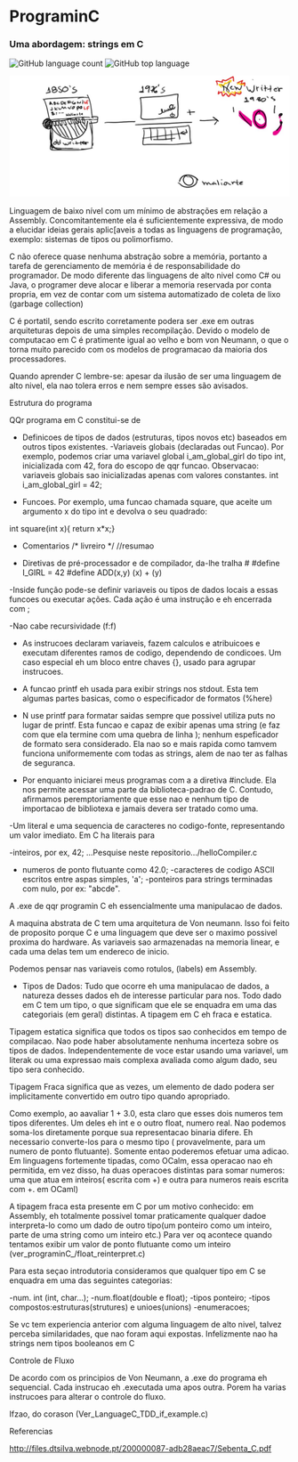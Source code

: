 

# PrograminC
### Uma abordagem: strings em C 
 
![GitHub language count](https://img.shields.io/github/languages/count/maliarte/PrograminC?style=plastic)
![GitHub top language](https://img.shields.io/github/languages/top/maliarte/PrograminC)

![](https://github.com/Maliarte/images/blob/master/new-writter-maliarte.jpg)

Linguagem de baixo nível com um mínimo de abstrações em relação a Assembly. Concomitantemente ela é suficientemente expressiva, de modo a elucidar ideias gerais aplic[aveis a todas as linguagens de programação, exemplo: sistemas de tipos ou polimorfismo.

C não oferece quase nenhuma abstração sobre a memória, portanto a tarefa de gerenciamento de memória é de responsabilidade do programador. De modo diferente das linguagens de alto nivel como C# ou Java, o programer deve alocar e liberar a memoria reservada por conta propria, em vez de contar com um sistema automatizado de coleta de lixo (garbage collection)

C é portatil, sendo escrito corretamente podera ser .exe em outras arquiteturas depois de uma simples recompilação. Devido o modelo de computacao em C é pratimente igual ao velho e bom von Neumann, o que o torna muito parecido com os modelos de programacao da maioria dos processadores.

Quando aprender C lembre-se: apesar da ilusão de ser uma linguagem de alto nivel, ela nao tolera erros e nem sempre esses são avisados.

Estrutura do programa

QQr programa em C constitui-se de
- Definicoes de tipos de dados (estruturas, tipos novos etc) baseados em outros tipos existentes.
-Variaveis globais (declaradas out Funcao). Por exemplo, podemos criar uma variavel global i_am_global_girl do tipo int, inicializada com 42, fora do escopo de qqr funcao. Observacao: variaveis globais sao inicializadas apenas com valores constantes.
int i_am_global_girl = 42;

- Funcoes. Por exemplo, uma funcao chamada square, que aceite um argumento x do tipo int e devolva o seu quadrado: 

int square(int x){ return x*x;}

- Comentarios /* livreiro */ //resumao 

- Diretivas de pré-processador e de compilador, da-lhe tralha #
#define I_GIRL = 42
#define ADD(x,y) (x) + (y)

-Inside função pode-se definir variaveis ou tipos de dados locais a essas funcoes ou executar ações. Cada ação é uma instrução e eh encerrada com ;

-Nao cabe recursividade (f:f)

- As instrucoes declaram variaveis, fazem calculos e atribuicoes e executam diferentes ramos de codigo, dependendo de condicoes. Um caso especial eh um bloco entre chaves {}, usado para agrupar instrucoes. 

- A funcao printf eh usada para exibir strings nos stdout. Esta tem algumas partes basicas, como o especificador de formatos (%here)

- N use printf para formatar saidas sempre que possivel utiliza puts no lugar de printf. Esta funcao e capaz de exibir apenas uma string (e faz com que ela termine com uma quebra de linha ); nenhum espeficador de formato sera considerado. Ela nao so e mais rapida como tamvem funciona uniformemente com todas as strings, alem de nao ter as falhas de seguranca.

- Por enquanto iniciarei meus programas com a a diretiva #include<stdio>. Ela nos permite acessar uma parte da biblioteca-padrao de C. Contudo, afirmamos peremptoriamente que esse nao e nenhum tipo de importacao de bibliotexa e jamais devera ser tratado como uma.

-Um literal e uma sequencia de caracteres no codigo-fonte, representando um valor imediato. Em C ha literais para

-inteiros, por ex, 42; ...Pesquise neste repositorio.../helloCompiler.c
- numeros de ponto flutuante como 42.0;
-caracteres de codigo ASCII escritos entre aspas simples, 'a';
-ponteiros para strings terminadas com nulo, por ex: "abcde".

A .exe de qqr programin C eh essencialmente uma manipulacao de dados. 

A maquina abstrata de C tem uma arquitetura de Von neumann. Isso foi feito de proposito porque C e uma linguagem que deve ser o maximo possivel proxima do hardware. As variaveis sao armazenadas na memoria linear, e cada uma delas tem um endereco de inicio.

Podemos pensar nas variaveis como rotulos, (labels) em Assembly.

- Tipos de Dados:
Tudo que ocorre eh uma manipulacao de dados, a natureza desses dados eh de interesse particular para nos. Todo dado em C tem um tipo, o que significam que ele se enquadra em uma das categoriais (em geral) distintas. A tipagem em C eh fraca e estatica.

Tipagem estatica significa que todos os tipos sao conhecidos em tempo de compilacao. Nao pode haber absolutamente nenhuma incerteza sobre os tipos de dados. Independentemente de voce estar usando uma variavel, um literak ou uma expressao mais complexa avaliada como algum dado, seu tipo sera conhecido.

Tipagem Fraca significa que as vezes, um elemento de dado podera ser implicitamente convertido em outro tipo quando apropriado.

Como exemplo, ao aavaliar 1 + 3.0, esta claro que esses dois numeros tem tipos diferentes. Um deles eh int e o outro float, numero real. Nao podemos soma-los diretamente porque sua representacao binaria difere. Eh necessario converte-los para o mesmo tipo ( provavelmente, para um numero de ponto flutuante). Somente entao poderemos efetuar uma adicao. Em linguagens fortemente tipadas, como OCalm, essa operacao nao eh permitida, em vez disso, ha duas operacoes distintas para somar numeros: uma que atua em inteiros( escrita com +) e outra para numeros reais escrita com +. em OCaml)

A tipagem fraca esta presente em C por um motivo conhecido: em Assembly, eh totalmente possivel tomar praticamente qualquer dadoe interpreta-lo como um dado de outro tipo(um ponteiro como um inteiro, parte de uma string como um inteiro etc.) Para ver oq acontece quando tentamos exibir um valor de ponto flutuante como um inteiro (ver_programinC_/float_reinterpret.c)

Para esta seçao introdutoria consideramos que qualquer tipo em C se enquadra em uma das seguintes categorias:

-num. int (int, char...);
-num.float(double e float);
-tipos ponteiro;
-tipos compostos:estruturas(strutures) e unioes(unions)
-enumeracoes;

Se vc tem experiencia anterior com alguma linguagem de alto nivel, talvez perceba similaridades, que nao foram aqui expostas.
Infelizmente nao ha strings nem tipos booleanos em C

Controle de Fluxo

De acordo com os principios de Von Neumann, a .exe do programa eh sequencial. Cada instrucao eh .executada uma apos outra. Porem ha varias instrucoes para alterar o controle do fluxo.

Ifzao, do corason (Ver_LanguageC_TDD_if_example.c)
 
 
 Referencias
 
 http://files.dtsilva.webnode.pt/200000087-adb28aeac7/Sebenta_C.pdf
